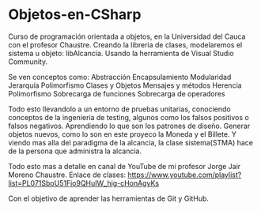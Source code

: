 # Objetos-en-CSharp
Curso de programación orientada a objetos, en la Universidad del Cauca con el profesor Chaustre.
Creando la libreria de clases, modelaremos el sistema u objeto: libAlcancia.
Usando la herramienta de Visual Studio Community.

Se ven conceptos como:
Abstracción
Encapsulamiento
Modularidad
Jerarquía
Polimorfismo
Clases y Objetos
Mensajes y métodos
Herencia
Polimorfismo
Sobrecarga de funciones
Sobrecarga de operadores

Todo esto llevandolo a un entorno de pruebas unitarias, conociendo conceptos de la ingenieria de testing, algunos como los falsos positivos o falsos negativos.
Aprendiendo lo que son los patrones de diseño.
Generar objetos nuevos, como lo son en este proyeco la Moneda y el Billete.
Y viendo mas alla del paradigma de la alcancia, la clase sistema(STMA) hace de la persona que administra la alcancia.

Todo esto mas a detalle en canal de YouTube de mi profesor Jorge Jair Moreno Chaustre.
Enlace de clases: https://www.youtube.com/playlist?list=PL071SboU51Fjo9QHuIW_hig-cHonAgyKs

Con el objetivo de aprender las herramientas de Git y GitHub.